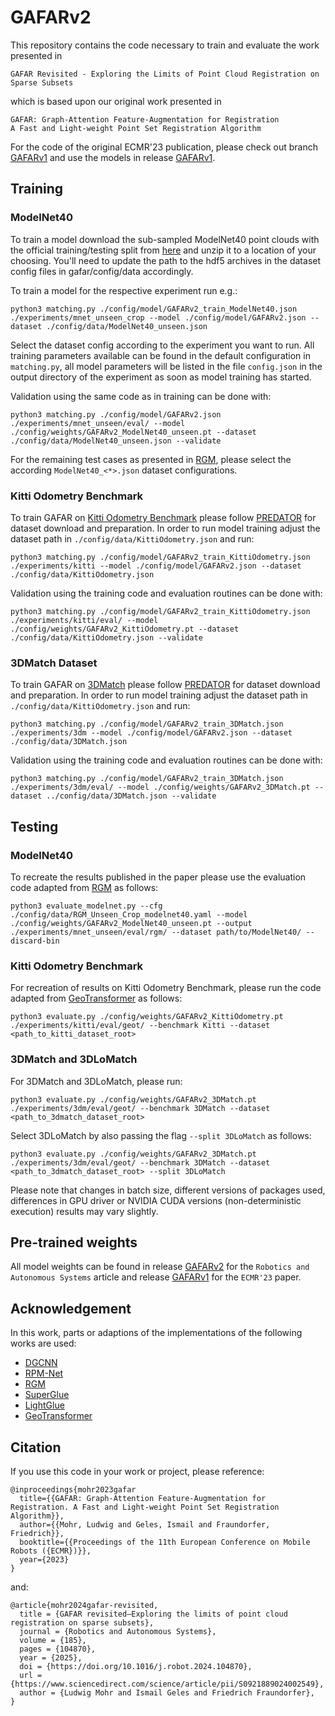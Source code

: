 # GAFARv2

This repository contains the code necessary to train and evaluate the work presented in 
    
    GAFAR Revisited - Exploring the Limits of Point Cloud Registration on Sparse Subsets

which is based upon our original work presented in

    GAFAR: Graph-Attention Feature-Augmentation for Registration
    A Fast and Light-weight Point Set Registration Algorithm

For the code of the original ECMR'23 publication, please check out branch [GAFARv1](https://github.com/mordecaimalignatius/GAFAR/tree/GAFARv1) and use the models in release [GAFARv1](https://github.com/mordecaimalignatius/GAFAR/releases/tag/GAFARv1).

## Training
### ModelNet40
To train a model download the sub-sampled ModelNet40 point clouds with the official training/testing split from [here](https://shapenet.cs.stanford.edu/media/modelnet40_ply_hdf5_2048.zip) and unzip it to a location of your choosing.
You'll need to update the path to the hdf5 archives in the dataset config files in gafar/config/data accordingly.

To train a model for the respective experiment run e.g.:

    python3 matching.py ./config/model/GAFARv2_train_ModelNet40.json ./experiments/mnet_unseen_crop --model ./config/model/GAFARv2.json --dataset ./config/data/ModelNet40_unseen.json

Select the dataset config according to the experiment you want to run.
All training parameters available can be found in the default configuration in `matching.py`, all model parameters will be listed in the file `config.json` in the output directory of the experiment as soon as model training has started.

Validation using the same code as in training can be done with:

    python3 matching.py ./config/model/GAFARv2.json ./experiments/mnet_unseen/eval/ --model ./config/weights/GAFARv2_ModelNet40_unseen.pt --dataset ./config/data/ModelNet40_unseen.json --validate

For the remaining test cases as presented in [RGM](https://github.com/fukexue/RGM/), please select the according `ModelNet40_<*>.json` dataset configurations.

### Kitti Odometry Benchmark
To train GAFAR on [Kitti Odometry Benchmark](https://www.cvlibs.net/datasets/kitti/eval_odometry.php) please follow [PREDATOR](https://github.com/prs-eth/OverlapPredator) for dataset download and preparation.
In order to run model training adjust the dataset path in `./config/data/KittiOdometry.json` and run:

    python3 matching.py ./config/model/GAFARv2_train_KittiOdometry.json ./experiments/kitti --model ./config/model/GAFARv2.json --dataset ./config/data/KittiOdometry.json

Validation using the training code and evaluation routines can be done with:

    python3 matching.py ./config/model/GAFARv2_train_KittiOdometry.json ./experiments/kitti/eval/ --model ./config/weights/GAFARv2_KittiOdometry.pt --dataset ./config/data/KittiOdometry.json --validate

### 3DMatch Dataset
To train GAFAR on [3DMatch](https://3dmatch.cs.princeton.edu/) please follow [PREDATOR](https://github.com/prs-eth/OverlapPredator) for dataset download and preparation.
In order to run model training adjust the dataset path in `./config/data/KittiOdometry.json` and run:

    python3 matching.py ./config/model/GAFARv2_train_3DMatch.json ./experiments/3dm --model ./config/model/GAFARv2.json --dataset ./config/data/3DMatch.json

Validation using the training code and evaluation routines can be done with:

    python3 matching.py ./config/model/GAFARv2_train_3DMatch.json ./experiments/3dm/eval/ --model ./config/weights/GAFARv2_3DMatch.pt --dataset ../config/data/3DMatch.json --validate

## Testing
### ModelNet40
To recreate the results published in the paper please use the evaluation code adapted from [RGM](https://github.com/fukexue/RGM/) as follows:

    python3 evaluate_modelnet.py --cfg ./config/data/RGM_Unseen_Crop_modelnet40.yaml --model ./config/weights/GAFARv2_ModelNet40_unseen.pt --output ./experiments/mnet_unseen/eval/rgm/ --dataset path/to/ModelNet40/ --discard-bin

### Kitti Odometry Benchmark
For recreation of results on Kitti Odometry Benchmark, please run the code adapted from [GeoTransformer](https://github.com/qinzheng93/GeoTransformer) as follows:

    python3 evaluate.py ./config/weights/GAFARv2_KittiOdometry.pt ./experiments/kitti/eval/geot/ --benchmark Kitti --dataset <path_to_kitti_dataset_root>

### 3DMatch and 3DLoMatch
For 3DMatch and 3DLoMatch, please run:

    python3 evaluate.py ./config/weights/GAFARv2_3DMatch.pt ./experiments/3dm/eval/geot/ --benchmark 3DMatch --dataset <path_to_3dmatch_dataset_root>

Select 3DLoMatch by also passing the flag `--split 3DLoMatch` as follows:

    python3 evaluate.py ./config/weights/GAFARv2_3DMatch.pt ./experiments/3dm/eval/geot/ --benchmark 3DMatch --dataset <path_to_3dmatch_dataset_root> --split 3DLoMatch

Please note that changes in batch size, different versions of packages used, differences in GPU driver or NVIDIA CUDA versions (non-deterministic execution) results may vary slightly.

## Pre-trained weights
All model weights can be found in release [GAFARv2](https://github.com/mordecaimalignatius/GAFAR/releases/tag/GAFARv2) for the `Robotics and Autonomous Systems` article and release [GAFARv1](https://github.com/mordecaimalignatius/GAFAR/releases/tag/GAFARv1) for the `ECMR'23` paper.

## Acknowledgement
In this work, parts or adaptions of the implementations of the following works are used:
* [DGCNN](https://github.com/WangYueFt/dgcnn)
* [RPM-Net](https://github.com/yewzijian/RPMNet/)
* [RGM](https://github.com/fukexue/RGM/)
* [SuperGlue](https://github.com/magicleap/SuperGluePretrainedNetwork)
* [LightGlue](https://github.com/cvg/LightGlue/)
* [GeoTransformer](https://github.com/qinzheng93/GeoTransformer)

## Citation
If you use this code in your work or project, please reference:

    @inproceedings{mohr2023gafar
      title={{GAFAR: Graph-Attention Feature-Augmentation for Registration. A Fast and Light-weight Point Set Registration Algorithm}},
      author={{Mohr, Ludwig and Geles, Ismail and Fraundorfer, Friedrich}},
      booktitle={{Proceedings of the 11th European Conference on Mobile Robots ({ECMR})}},
      year={2023}
    }

and:

    @article{mohr2024gafar-revisited,
      title = {GAFAR revisited—Exploring the limits of point cloud registration on sparse subsets},
      journal = {Robotics and Autonomous Systems},
      volume = {185},
      pages = {104870},
      year = {2025},
      doi = {https://doi.org/10.1016/j.robot.2024.104870},
      url = {https://www.sciencedirect.com/science/article/pii/S0921889024002549},
      author = {Ludwig Mohr and Ismail Geles and Friedrich Fraundorfer},
    }
